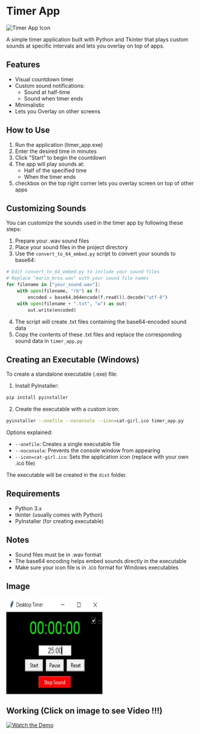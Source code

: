 # Timer App

<img src="cat-girl.ico" alt="Timer App Icon" width="128" height="128" />

A simple timer application built with Python and Tkinter that plays custom sounds at specific intervals and lets you overlay on top of apps.

## Features

- Visual countdown timer
- Custom sound notifications:
  - Sound at half-time
  - Sound when timer ends
- Minimalistic
- Lets you Overlay on other screens

## How to Use

1. Run the application (timer_app.exe)
2. Enter the desired time in minutes
3. Click "Start" to begin the countdown
4. The app will play sounds at:
   - Half of the specified time
   - When the timer ends
5. checkbox on the top right corner lets you overlay screen on top of other apps
     

## Customizing Sounds

You can customize the sounds used in the timer app by following these steps:

1. Prepare your .wav sound files
2. Place your sound files in the project directory
3. Use the `convert_to_64_embed.py` script to convert your sounds to base64:

```python
# Edit convert_to_64_embed.py to include your sound files
# Replace "mario_bros.wav" with your sound file names
for filename in ["your_sound.wav"]:
    with open(filename, "rb") as f:
        encoded = base64.b64encode(f.read()).decode("utf-8")
    with open(filename + ".txt", "w") as out:
        out.write(encoded)
```

4. The script will create .txt files containing the base64-encoded sound data
5. Copy the contents of these .txt files and replace the corresponding sound data in `timer_app.py`

## Creating an Executable (Windows)

To create a standalone executable (.exe) file:

1. Install PyInstaller:

```bash
pip install pyinstaller
```

2. Create the executable with a custom icon:

```bash
pyinstaller --onefile --noconsole --icon=cat-girl.ico timer_app.py
```

Options explained:

- `--onefile`: Creates a single executable file
- `--noconsole`: Prevents the console window from appearing
- `--icon=cat-girl.ico`: Sets the application icon (replace with your own .ico file)

The executable will be created in the `dist` folder.

## Requirements

- Python 3.x
- tkinter (usually comes with Python)
- PyInstaller (for creating executable)

## Notes

- Sound files must be in .wav format
- The base64 encoding helps embed sounds directly in the executable
- Make sure your icon file is in .ico format for Windows executables

## Image

<img src="timer_card.jpg" alt="Timer App window" width="256" height="256" />

## Working (Click on image to see Video !!!)

[![Watch the Demo](https://img.youtube.com/vi/gpduxSO030o/0.jpg)](https://www.youtube.com/watch?v=gpduxSO030o)

